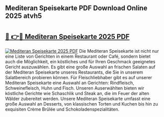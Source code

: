 ## Mediteran Speisekarte PDF Download Online 2025 atvh5

# <h2><a href="http://gcatzvh.nevu.top/?p=Mediteran+Speisekarte">🔗 👉🔴 Mediteran Speisekarte 2025 PDF</a></h2>

[![Mediteran Speisekarte 2025 PDF](https://i.imgur.com/dBaPXMq.png)](http://gcatzvh.nevu.top/?p=Mediteran+Speisekarte)
Die Mediteran Speisekarte ist nicht nur eine Liste von Gerichten in einem Restaurant oder Café, sondern bietet auch die Möglichkeit, ein köstliches und für Ihren Geschmack geeignetes Gericht auszuwählen. Es gibt eine große Auswahl an frischen Salaten auf der Mediteran Speisekarte unseres Restaurants, die Sie in unserem Salatbereich probieren können. Für Fleischliebhaber gibt es auf unserer Mediteran Speisekarte eine Auswahl an Gerichten: Rindfleisch, Schweinefleisch, Huhn und Fisch. Unseren Auserwählten bieten wir köstliche Gerichte wie Schaschlik und Steak an, die im Feuer der alten Wälder zubereitet werden. Unsere Mediteran Speisekarte umfasst eine große Auswahl an Desserts, von klassischen Torten und Kuchen bis hin zu exquisiten Crème Brûlée und Schokoladenspezialitäten.

